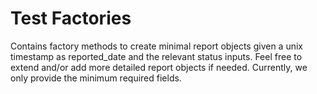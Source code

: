 # Test Factories

Contains factory methods to create minimal report objects given a unix timestamp as reported_date and the relevant status inputs. Feel free to extend and/or add more detailed report objects if needed. Currently, we only provide the minimum required fields.
